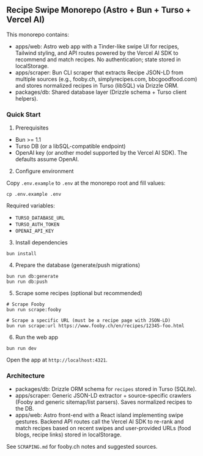 ## Recipe Swipe Monorepo (Astro + Bun + Turso + Vercel AI)

This monorepo contains:

- apps/web: Astro web app with a Tinder-like swipe UI for recipes, Tailwind styling, and API routes powered by the Vercel AI SDK to recommend and match recipes. No authentication; state stored in localStorage.
- apps/scraper: Bun CLI scraper that extracts Recipe JSON-LD from multiple sources (e.g., fooby.ch, simplyrecipes.com, bbcgoodfood.com) and stores normalized recipes in Turso (libSQL) via Drizzle ORM.
- packages/db: Shared database layer (Drizzle schema + Turso client helpers).

### Quick Start

1) Prerequisites
- Bun >= 1.1
- Turso DB (or a libSQL-compatible endpoint)
- OpenAI key (or another model supported by the Vercel AI SDK). The defaults assume OpenAI.

2) Configure environment

Copy `.env.example` to `.env` at the monorepo root and fill values:

```
cp .env.example .env
```

Required variables:
- `TURSO_DATABASE_URL`
- `TURSO_AUTH_TOKEN`
- `OPENAI_API_KEY`

3) Install dependencies

```
bun install
```

4) Prepare the database (generate/push migrations)

```
bun run db:generate
bun run db:push
```

5) Scrape some recipes (optional but recommended)

```
# Scrape Fooby
bun run scrape:fooby

# Scrape a specific URL (must be a recipe page with JSON-LD)
bun run scrape:url https://www.fooby.ch/en/recipes/12345-foo.html
```

6) Run the web app

```
bun run dev
```

Open the app at `http://localhost:4321`.

### Architecture

- packages/db: Drizzle ORM schema for `recipes` stored in Turso (SQLite).
- apps/scraper: Generic JSON-LD extractor + source-specific crawlers (Fooby and generic sitemap/list parsers). Saves normalized recipes to the DB.
- apps/web: Astro front-end with a React island implementing swipe gestures. Backend API routes call the Vercel AI SDK to re-rank and match recipes based on recent swipes and user-provided URLs (food blogs, recipe links) stored in localStorage.

See `SCRAPING.md` for fooby.ch notes and suggested sources.

